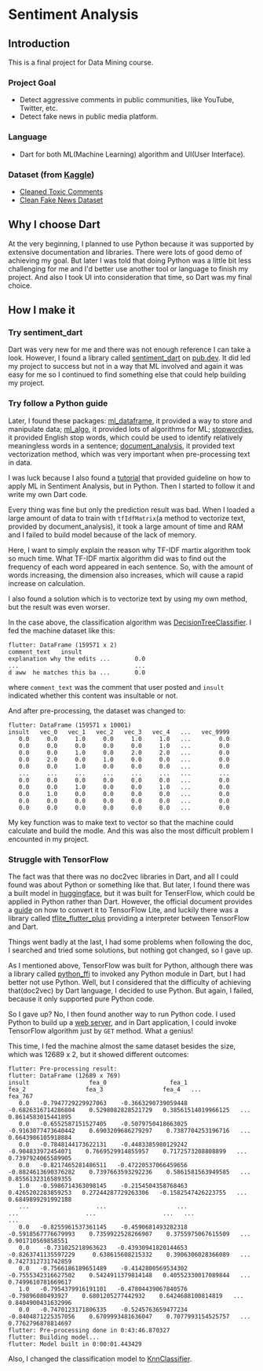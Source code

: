 # Sentiment Analysis

## Introduction

This is a final project for Data Mining course.

### Project Goal
- Detect aggressive comments in public communities, like YouTube, Twitter, etc.
- Detect fake news in public media platform.

### Language
- Dart for both ML(Machine Learning) algorithm and UI(User Interface).

### Dataset (from [Kaggle](https://www.kaggle.com/))
- [Cleaned Toxic Comments](https://www.kaggle.com/datasets/fizzbuzz/cleaned-toxic-comments?select=train_preprocessed.csv)
- [Clean Fake News Dataset](https://www.kaggle.com/datasets/rakeshsahni/clean-fake-news-dataset?select=fake_news_train_clean.csv)

## Why I choose Dart

At the very beginning, I planned to use Python because it was supported by extensive documentation and libraries. There were lots of good demo of achieving my goal.
But later I was told that doing Python was a little bit less challenging for me and I'd better use another tool or language to finish my project.
And also I took UI into consideration that time, so Dart was my final choice.

## How I make it

### Try sentiment_dart
Dart was very new for me and there was not enough reference I can take a look. However, I found a library called [sentiment_dart](https://pub.dev/packages/sentiment_dart) on [pub.dev](https://pub.dev/packages). It did led my project to success but not in a way that ML involved and again it was easy for me so I continued to find something else that could help building my project.

### Try follow a Python guide
Later, I found these packages: [ml_dataframe](https://pub.dev/packages/ml_dataframe), it provided a way to store and manipulate data; [ml_algo](https://pub.dev/packages/ml_algo), it provided lots of algorithms for ML; [stopwordies](https://pub.dev/packages/stopwordies), it provided English stop words, which could be used to identify relatively meaningless words in a sentence; [document_analysis](https://pub.dev/packages/document_analysis), it provided text vectorization method, which was very important when pre-processing text in data.

I was luck because I also found a [tutorial](https://www.kaggle.com/code/ashokkumarpalivela/sentiment-analysis-with-machine-learning/notebook) that provided guideline on how to apply ML in Sentiment Analysis, but in Python.
Then I started to follow it and write my own Dart code.

Every thing was fine but only the prediction result was bad. When I loaded a large amount of data to train with `tfIdfMatrix`(a method to vectorize text, provided by document_analysis), it took a large amount of time and RAM and I failed to build model because of the lack of memory.

Here, I want to simply explain the reason why TF-IDF martix algorithm took so much time. What TF-IDF martix algorithm did was to find out the frequency of each word appeared in each sentence. So, with the amount of words increasing, the dimension also increases, which will cause a rapid increase on calculation.

I also found a solution which is to vectorize text by using my own method, but the result was even worser.

In the case above, the classification algorithm was [DecisionTreeClassifier](https://pub.dev/documentation/ml_algo/latest/ml_algo/DecisionTreeClassifier-class.html). I fed the machine dataset like this:

```
flutter: DataFrame (159571 x 2)
comment_text   insult
explanation why the edits ...       0.0
...                                 ...
d aww  he matches this ba ...       0.0
```

where `comment_text` was the comment that user posted and `insult` indicated whether this content was insultable or not.

And after pre-processing, the dataset was changed to:

```
flutter: DataFrame (159571 x 10001)
insult   vec_0   vec_1   vec_2   vec_3   vec_4   ...   vec_9999
   0.0     0.0     1.0     0.0     1.0     1.0   ...        0.0
   0.0     0.0     0.0     0.0     0.0     1.0   ...        0.0
   0.0     0.0     1.0     0.0     2.0     2.0   ...        0.0
   0.0     2.0     0.0     1.0     0.0     0.0   ...        0.0
   0.0     0.0     1.0     0.0     0.0     0.0   ...        0.0
   ...     ...     ...     ...     ...     ...   ...        ...
   0.0     0.0     0.0     0.0     0.0     0.0   ...        0.0
   0.0     0.0     1.0     0.0     0.0     1.0   ...        0.0
   0.0     1.0     0.0     0.0     0.0     0.0   ...        0.0
   0.0     0.0     0.0     0.0     0.0     0.0   ...        0.0
   0.0     0.0     0.0     0.0     0.0     0.0   ...        0.0
```

My key function was to make text to vector so that the machine could calculate and build the modle. And this was also the most difficult problem I encounted in my project.

### Struggle with TensorFlow
The fact was that there was no doc2vec libraries in Dart, and all I could found was about Python or something like that.
But later, I found there was a built model in [huggingface](https://huggingface.co/bert-base-uncased), but it was built for TenserFlow, which could be applied in Python rather than Dart. However, the official document provides a [guide](https://huggingface.co/docs/optimum/exporters/tflite/usage_guides/export_a_model) on how to convert it to TensorFlow Lite, and luckily there was a library called [tflite_flutter_plus](https://pub.dev/packages/tflite_flutter_plus) providing a interpreter between TensorFlow and Dart.

Things went badly at the last, I had some problems when following the doc, I searched and tried some solutions, but nothing got changed, so I gave up.

As I mentioned above, TensorFlow was built for Python, although there was a library called [python_ffi](https://pub.dev/packages/python_ffi) to invoked any Python module in Dart, but I had better not use Python. Well, but I considered that the difficulty of achieving that(doc2vec) by Dart language, I decided to use Python. But again, I failed, because it only supported pure Python code.

So I gave up? No, I then found another way to run Python code. I used Python to build up a [web server](https://github.com/founchoo/doc2vec_server), and in Dart application, I could invoke TensorFlow algorithm just by `GET` method. What a genius!

This time, I fed the machine almost the same dataset besides the size, which was 12689 x 2, but it showed different outcomes:

```
flutter: Pre-processing result:
flutter: DataFrame (12689 x 769)
insult                 fea_0                  fea_1                 fea_2                 fea_3                 fea_4   ...              fea_767
   0.0   -0.7947729229927063    -0.3663290739059448   -0.6826316714286804    0.5298082828521729   0.38561514019966125   ...   0.8614583015441895
   0.0   -0.6552587151527405    -0.5079750418663025   -0.9163077473640442    0.6903209686279297    0.7387704253196716   ...   0.6643986105918884
   0.0   -0.7848144173622131    -0.4483385980129242    -0.904833972454071    0.7669529914855957    0.7172573208808899   ...   0.7397924065589905
   0.0   -0.8217465281486511   -0.47220537066459656   -0.8824613690376282    0.7397663593292236    0.5861581563949585   ...   0.8556132316589355
   1.0   -0.5986714363098145    -0.2154504358768463    0.4265202283859253   0.27244287729263306   -0.1582547426223755   ...   0.6849899291992188
   ...                   ...                    ...                   ...                   ...                   ...   ...                  ...
   0.0   -0.8255961537361145    -0.4590681493282318   -0.5918567776679993    0.7359922528266907    0.3755975067615509   ...    0.901710569858551
   0.0    -0.731025218963623   -0.43930941820144653   -0.8263741135597229     0.638615608215332    0.3906306028366089   ...   0.7427312731742859
   0.0   -0.7566186189651489    -0.4142800569534302   -0.7555342316627502    0.5424911379814148   0.40552330017089844   ...   0.7499610781669617
   1.0   -0.7954379916191101   -0.47804439067840576     -0.79896080493927    0.6801205277442932    0.6424688100814819   ...   0.8404900431632996
   0.0   -0.7470123171806335    -0.5245763659477234   -0.8404871225357056    0.6709993481636047    0.7077993154525757   ...   0.7762796878814697
flutter: Pre-processing done in 0:43:46.870327
flutter: Building model...
flutter: Model built in 0:00:01.443429
```

Also, I changed the classification model to [KnnClassifier](https://pub.dev/documentation/ml_algo/latest/ml_algo/KnnClassifier-class.html).
